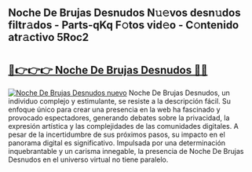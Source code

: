 ## Noche De Brujas Desnudos N𝚞𝚎vos desn𝚞dos filtr𝚊dos - Parts-qKq F𝚘tos vid𝚎o - C𝚘ntenido atr𝚊ctivo 5Roc2

# <h2><a href="http://mb6zv5.tromn.icu/?c=Noche+De+Brujas+Desnudos">🔗👉👉👉 Noche De Brujas Desnudos 🔗🔗</a></h2>

[![Noche De Brujas Desnudos nuevo](https://i.imgur.com/pEAQMta.gif)](http://mb6zv5.tromn.icu/?c=Noche+De+Brujas+Desnudos)
Noche De Brujas Desnudos, un individuo complejo y estimulante, se resiste a la descripción fácil. Su enfoque único para crear una presencia en la web ha fascinado y provocado espectadores, generando debates sobre la privacidad, la expresión artística y las complejidades de las comunidades digitales. A pesar de la incertidumbre de sus próximos pasos, su impacto en el panorama digital es significativo. Impulsada por una determinación inquebrantable y un carisma innegable, la presencia de Noche De Brujas Desnudos en el universo virtual no tiene paralelo.
